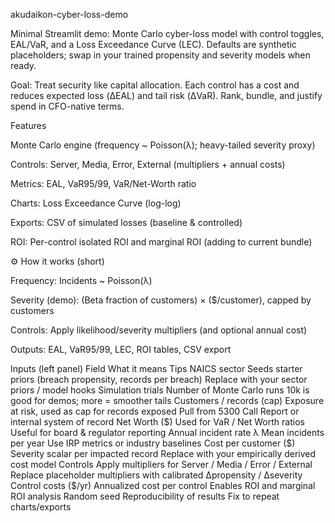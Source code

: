 akudaikon-cyber-loss-demo

Minimal Streamlit demo: Monte Carlo cyber-loss model with control toggles, EAL/VaR, and a Loss Exceedance Curve (LEC).
Defaults are synthetic placeholders; swap in your trained propensity and severity models when ready.

Goal: Treat security like capital allocation. Each control has a cost and reduces expected loss (ΔEAL) and tail risk (ΔVaR). Rank, bundle, and justify spend in CFO-native terms.

Features

Monte Carlo engine (frequency ~ Poisson(λ); heavy-tailed severity proxy)

Controls: Server, Media, Error, External (multipliers + annual costs)

Metrics: EAL, VaR95/99, VaR/Net-Worth ratio

Charts: Loss Exceedance Curve (log-log)

Exports: CSV of simulated losses (baseline & controlled)

ROI: Per-control isolated ROI and marginal ROI (adding to current bundle)

⚙️ How it works (short)

Frequency: Incidents ~ Poisson(λ)

Severity (demo): (Beta fraction of customers) × ($/customer), capped by customers

Controls: Apply likelihood/severity multipliers (and optional annual cost)

Outputs: EAL, VaR95/99, LEC, ROI tables, CSV export

Inputs (left panel)
Field	What it means	Tips
NAICS sector	Seeds starter priors (breach propensity, records per breach)	Replace with your sector priors / model hooks
Simulation trials	Number of Monte Carlo runs	10k is good for demos; more = smoother tails
Customers / records (cap)	Exposure at risk, used as cap for records exposed	Pull from 5300 Call Report or internal system of record
Net Worth ($)	Used for VaR / Net Worth ratios	Useful for board & regulator reporting
Annual incident rate λ	Mean incidents per year	Use IRP metrics or industry baselines
Cost per customer ($)	Severity scalar per impacted record	Replace with your empirically derived cost model
Controls	Apply multipliers for Server / Media / Error / External	Replace placeholder multipliers with calibrated Δpropensity / Δseverity
Control costs ($/yr)	Annualized cost per control	Enables ROI and marginal ROI analysis
Random seed	Reproducibility of results	Fix to repeat charts/exports
